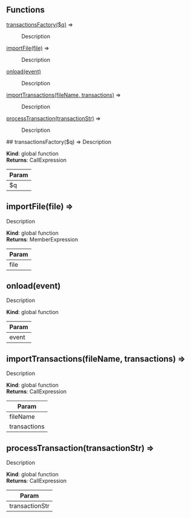 ## Functions
<dl>
<dt><a href="#transactionsFactory">transactionsFactory($q)</a> ⇒</dt>
<dd><p>Description</p>
</dd>
<dt><a href="#importFile">importFile(file)</a> ⇒</dt>
<dd><p>Description</p>
</dd>
<dt><a href="#onload">onload(event)</a></dt>
<dd><p>Description</p>
</dd>
<dt><a href="#importTransactions">importTransactions(fileName, transactions)</a> ⇒</dt>
<dd><p>Description</p>
</dd>
<dt><a href="#processTransaction">processTransaction(transactionStr)</a> ⇒</dt>
<dd><p>Description</p>
</dd>
</dl>
<a name="transactionsFactory"></a>
## transactionsFactory($q) ⇒
Description

**Kind**: global function  
**Returns**: CallExpression  

| Param |
| --- |
| $q | 

<a name="importFile"></a>
## importFile(file) ⇒
Description

**Kind**: global function  
**Returns**: MemberExpression  

| Param |
| --- |
| file | 

<a name="onload"></a>
## onload(event)
Description

**Kind**: global function  

| Param |
| --- |
| event | 

<a name="importTransactions"></a>
## importTransactions(fileName, transactions) ⇒
Description

**Kind**: global function  
**Returns**: CallExpression  

| Param |
| --- |
| fileName | 
| transactions | 

<a name="processTransaction"></a>
## processTransaction(transactionStr) ⇒
Description

**Kind**: global function  
**Returns**: CallExpression  

| Param |
| --- |
| transactionStr | 

